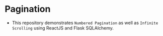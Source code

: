 # Pagination
- This repository demonstrates ``Numbered Pagination`` as well as ``Infinite Scrolling`` using ReactJS and Flask SQLAlchemy.

